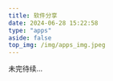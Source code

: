 ```yaml
---
title: 软件分享
date: 2024-06-28 15:22:58
type: "apps"
aside: false
top_img: /img/apps_img.jpeg
---
```


未完待续...
